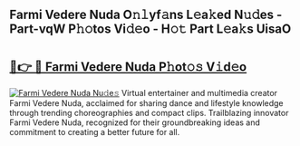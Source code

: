 ## Farmi Vedere Nuda O𝚗𝚕yf𝚊ns L𝚎a𝚔ed N𝚞𝚍es - Part-vqW P𝚑𝚘tos Vi𝚍𝚎o - H𝚘𝚝 Part L𝚎a𝚔s UisaO

# <h2><a href="http://kf6evh0.oniu.top/?m=Farmi+Vedere+Nuda">🔗👉 🔴 Farmi Vedere Nuda P𝚑ot𝚘𝚜 V𝚒d𝚎o</a></h2>

[![Farmi Vedere Nuda Nu𝚍e𝚜](https://i.imgur.com/0qMVB7G.gif)](http://kf6evh0.oniu.top/?m=Farmi+Vedere+Nuda)
Virtual entertainer and multimedia creator Farmi Vedere Nuda, acclaimed for sharing dance and lifestyle knowledge through trending choreographies and compact clips. Trailblazing innovator Farmi Vedere Nuda, recognized for their groundbreaking ideas and commitment to creating a better future for all.  
